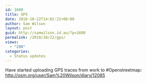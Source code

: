 ```yaml
---
id: 1600
title: GPX
date: 2010-10-22T14:02:22+00:00
author: Sam Wilson
layout: post
guid: http://samwilson.id.au/?p=1600
permalink: /2010/10/22/gpx/
views:
  - "298"
categories:
  - Status updates
---
```

Have started uploading GPS traces from work to #Openstreetmap: http://osm.org/user/Sam%20Wilson/diary/12085